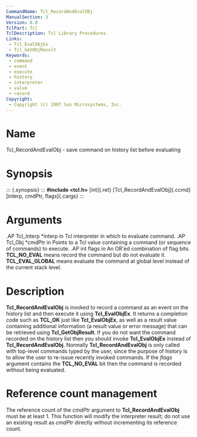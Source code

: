 ```yaml
---
CommandName: Tcl_RecordAndEvalObj
ManualSection: 3
Version: 8.0
TclPart: Tcl
TclDescription: Tcl Library Procedures
Links:
 - Tcl_EvalObjEx
 - Tcl_GetObjResult
Keywords:
 - command
 - event
 - execute
 - history
 - interpreter
 - value
 - record
Copyright:
 - Copyright (c) 1997 Sun Microsystems, Inc.
---
```


# Name

Tcl_RecordAndEvalObj - save command on history list before evaluating

# Synopsis

::: {.synopsis} :::
**#include <tcl.h>**
[int]{.ret} [Tcl_RecordAndEvalObj]{.ccmd}[interp, cmdPtr, flags]{.cargs}
:::

# Arguments

.AP Tcl_Interp *interp in Tcl interpreter in which to evaluate command. .AP Tcl_Obj *cmdPtr in Points to a Tcl value containing a command (or sequence of commands) to execute. .AP int flags in An OR'ed combination of flag bits.  **TCL_NO_EVAL** means record the command but do not evaluate it.  **TCL_EVAL_GLOBAL** means evaluate the command at global level instead of the current stack level. 

# Description

**Tcl_RecordAndEvalObj** is invoked to record a command as an event on the history list and then execute it using **Tcl_EvalObjEx**. It returns a completion code such as **TCL_OK** just like **Tcl_EvalObjEx**, as well as a result value containing additional information (a result value or error message) that can be retrieved using **Tcl_GetObjResult**. If you do not want the command recorded on the history list then you should invoke **Tcl_EvalObjEx** instead of **Tcl_RecordAndEvalObj**. Normally **Tcl_RecordAndEvalObj** is only called with top-level commands typed by the user, since the purpose of history is to allow the user to re-issue recently invoked commands. If the *flags* argument contains the **TCL_NO_EVAL** bit then the command is recorded without being evaluated. 

# Reference count management

The reference count of the *cmdPtr* argument to **Tcl_RecordAndEvalObj** must be at least 1. This function will modify the interpreter result; do not use an existing result as *cmdPtr* directly without incrementing its reference count.

